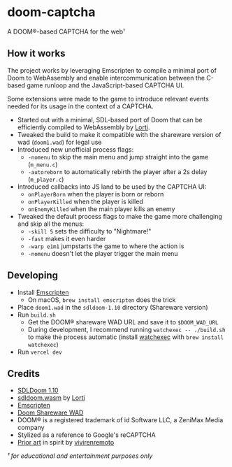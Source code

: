 # doom-captcha

A DOOM®-based CAPTCHA for the web¹

## How it works

The project works by leveraging Emscripten to compile a minimal port of Doom to WebAssembly and
enable intercommunication between the C-based game runloop and the JavaScript-based CAPTCHA UI.

Some extensions were made to the game to introduce relevant events needed for its usage
in the context of a CAPTCHA.

- Started out with a minimal, SDL-based port of Doom that can be efficiently compiled to WebAssembly by [Lorti](https://github.com/lorti).
- Tweaked the build to make it compatible with the shareware version of wad (`doom1.wad`) for legal use
- Introduced new unofficial process flags:
  - `-nomenu` to skip the main menu and jump straight into the game (`m_menu.c`)
  - `-autoreborn` to automatically rebirth the player after a 2s delay (`m_player.c`)
- Introduced callbacks into JS land to be used by the CAPTCHA UI:
  - `onPlayerBorn` when the player is born or reborn
  - `onPlayerKilled` when the player is killed
  - `onEnemyKilled` when the main player kills an enemy
- Tweaked the default process flags to make the game more challenging and skip all the menus:
  - `-skill 5` sets the difficulty to "Nightmare!"
  - `-fast` makes it even harder
  - `-warp e1m1` jumpstarts the game to where the action is
  - `-nomenu` doesn't let the player trigger the main menu

## Developing

- Install [Emscripten](https://emscripten.org/docs/getting_started/downloads.html)
  - On macOS, `brew install emscripten` does the trick
- Place `doom1.wad` in the `sdldoom-1.10` directory (Shareware version)
- Run `build.sh`
  - Get the DOOM® shareware WAD URL and save it to `$DOOM_WAD_URL`
  - During development, I recommend running `watchexec -- ./build.sh` to make the process automatic (install [watchexec](https://github.com/watchexec/watchexec) with `brew install watchexec`)
- Run `vercel dev`

## Credits

- [SDLDoom 1.10](https://www.libsdl.org/projects/doom/)
- [sdldoom.wasm](https://github.com/Lorti/sdldoom.wasm) by [Lorti](https://github.com/Lorti)
- [Emscripten](https://emscripten.org/)
- [Doom Shareware WAD](https://doomwiki.org/wiki/DOOM1.WAD)
- DOOM® is a registered trademark of id Software LLC, a ZeniMax Media company
- Stylized as a reference to Google's reCAPTCHA
- [Prior art](https://vivirenremoto.github.io/doomcaptcha/) in spirit by [vivirenremoto](https://github.com/vivirenremoto)

_¹ for educational and entertainment purposes only_
